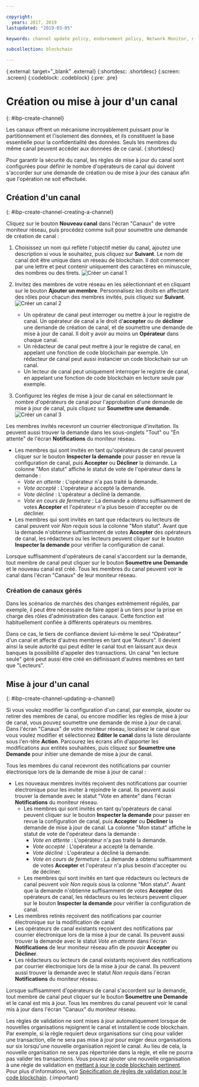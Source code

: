 ```yaml
---

copyright:
  years: 2017, 2019
lastupdated: "2019-03-05"

keywords: channel update policy, endorsement policy, Network Monitor, number of channel operators

subcollection: blockchain

---
```


{:external: target="_blank" .external}
{:shortdesc: .shortdesc}
{:screen: .screen}
{:codeblock: .codeblock}
{:pre: .pre}

# Création ou mise à jour d'un canal
{: #ibp-create-channel}

Les canaux offrent un mécanisme incroyablement puissant pour le partitionnement et l'isolement des données, et ils constituent la base essentielle pour la confidentialité des données. Seuls les membres du même canal peuvent accéder aux données de ce canal.
{:shortdesc}

Pour garantir la sécurité du canal, les règles de mise à jour du canal sont configurées pour définir le nombre d'opérateurs de canal qui doivent s'accorder sur une demande de création ou de mise à jour des canaux afin que l'opération ne soit effectuée.

## Création d'un canal
{: #ibp-create-channel-creating-a-channel}

Cliquez sur le bouton **Nouveau canal** dans l'écran "Canaux" de votre moniteur réseau, puis procédez comme suit pour soumettre une demande de création de canal :
1. Choisissez un nom qui reflète l'objectif métier du canal, ajoutez une description si vous le souhaitez, puis cliquez sur **Suivant**. Le nom de canal doit être unique dans un réseau de blockchain. Il doit commencer par une lettre et peut contenir uniquement des caractères en minuscule, des nombres ou des tirets.
  ![Créer un canal 1](../images/create_channel.png "Panneau Créer un canal 1")

2. Invitez des membres de votre réseau en les sélectionnant et en cliquant sur le bouton **Ajouter un membre**. Personnalisez les droits en affectant des rôles pour chacun des membres invités, puis cliquez sur **Suivant**.
  ![Créer un canal 2](../images/create_channel_2.png "Panneau Créer un canal 2")

    * Un opérateur de canal peut interroger ou mettre à jour le registre de canal. Un opérateur de canal a le droit d'**accepter** ou de **décliner** une demande de création de canal, et de soumettre une demande de mise à jour de canal. Il doit y avoir au moins un **Opérateur** dans chaque canal.
    * Un rédacteur de canal peut mettre à jour le registre de canal, en appelant une fonction de code blockchain par exemple. Un rédacteur de canal peut aussi instancier un code blockchain sur un canal.
    * Un lecteur de canal peut uniquement interroger le registre de canal, en appelant une fonction de code blockchain en lecture seule par exemple.

3. Configurez les règles de mise à jour de canal en sélectionnant le nombre d'opérateurs de canal pour l'approbation d'une demande de mise à jour de canal, puis cliquez sur **Soumettre une demande**.
  ![Créer un canal 3](../images/create_channel_3.png "Panneau Créer un canal 3")

Les membres invités recevront un courrier électronique d'invitation. Ils peuvent aussi trouver la demande dans les sous-onglets "Tout" ou "En attente" de l'écran **Notifications** du moniteur réseau.
* Les membres qui sont invités en tant qu'opérateurs de canal peuvent cliquer sur le bouton **Inspecter la demande** pour passer en revue la configuration de canal, puis **Accepter** ou **Décliner** la demande. La colonne "Mon statut" affiche le statut de vote de l'opérateur dans la demande :
    * _Vote en attente_ : L'opérateur n'a pas traité la demande.
    * _Vote accepté_ : L'opérateur a accepté la demande.
    * _Vote décliné_ : L'opérateur a décliné la demande.
    * _Vote en cours de fermeture_ : La demande a obtenu suffisamment de votes **Accepter** et l'opérateur n'a plus besoin d'accepter ou de décliner.
* Les membres qui sont invités en tant que rédacteurs ou lecteurs de canal peuvent voir *Non requis* sous la colonne "Mon statut". Avant que la demande n'obtienne suffisamment de votes **Accepter** des opérateurs de canal, les rédacteurs ou les lecteurs peuvent cliquer sur le bouton **Inspecter la demande** pour vérifier la configuration de canal.

Lorsque suffisamment d'opérateurs de canal s'accordent sur la demande, tout membre de canal peut cliquer sur le bouton **Soumettre une Demande** et le nouveau canal est créé. Tous les membres du canal peuvent voir le canal dans l'écran "Canaux" de leur moniteur réseau.

### Création de canaux gérés

Dans les scénarios de marchés des changes extrêmement régulés, par exemple, il peut être nécessaire de faire appel à un tiers pour la prise en charge des rôles d'administration des canaux. Cette fonction est habituellement confiée à différents opérateurs ou membres.

Dans ce cas, le tiers de confiance devient lui-même le seul “Opérateur” d'un canal et affecte d'autres membres en tant que “Auteurs”. Il devient ainsi la seule autorité qui peut éditer le canal tout en laissant aux deux banques la possibilité d'appeler des transactions. Un canal "en lecture seule" géré peut aussi être créé en définissant d'autres membres en tant que "Lecteurs".

## Mise à jour d'un canal
{: #ibp-create-channel-updating-a-channel}

Si vous voulez modifier la configuration d'un canal, par exemple, ajouter ou retirer des membres de canal, ou encore modifier les règles de mise à jour de canal, vous pouvez soumettre une demande de mise à jour de canal. Dans l'écran "Canaux" de votre moniteur réseau, localisez le canal que vous voulez modifier et sélectionnez **Editer le canal** dans la liste déroulante sous l'en-tête **Action**. Parcourez les écrans afin d'apporter les modifications aux entités souhaitées, puis cliquez sur **Soumettre une Demande** pour initier une demande de mise à jour de canal.

Tous les membres du canal recevront des notifications par courrier électronique lors de la demande de mise à jour de canal :
* Les nouveaux membres invités reçoivent des notifications par courrier électronique pour les inviter à rejoindre le canal. Ils peuvent aussi trouver la demande avec le statut "Vote en attente" dans l'écran **Notifications** du moniteur réseau.
    * Les membres qui sont invités en tant qu'opérateurs de canal peuvent cliquer sur le bouton **Inspecter la demande** pour passer en revue la configuration de canal, puis **Accepter** ou **Décliner** la demande de mise à jour de canal.  La colonne "Mon statut" affiche le statut de vote de l'opérateur dans la demande :
        * _Vote en attente_ : L'opérateur n'a pas traité la demande.
        * _Vote accepté_ : L'opérateur a accepté la demande.
        * _Vote décliné_ : L'opérateur a décliné la demande.
        * _Vote en cours de fermeture_ : La demande a obtenu suffisamment de votes **Accepter** et l'opérateur n'a plus besoin d'accepter ou de décliner.
    * Les membres qui sont invités en tant que rédacteurs ou lecteurs de canal peuvent voir *Non requis* sous la colonne "Mon statut". Avant que la demande n'obtienne suffisamment de votes **Accepter** des opérateurs de canal, les rédacteurs ou les lecteurs peuvent cliquer sur le bouton **Inspecter la demande** pour vérifier la configuration de canal.
* Les membres retirés reçoivent des notifications par courrier électronique sur la modification de canal
* Les opérateurs de canal existants reçoivent des notifications par courrier électronique lors de la mise à jour de canal. Ils peuvent aussi trouver la demande avec le statut _Vote en attente_ dans l'écran **Notifications** de leur moniteur réseau afin de pouvoir **Accepter** ou **Décliner**.
* Les rédacteurs ou lecteurs de canal existants reçoivent des notifications par courrier électronique lors de la mise à jour de canal. Ils peuvent aussi trouver la demande avec le statut _Non requis_ dans l'écran **Notifications** du moniteur réseau.

Lorsque suffisamment d'opérateurs de canal s'accordent sur la demande, tout membre de canal peut cliquer sur le bouton **Soumettre une Demande** et le canal est mis à jour. Tous les membres du canal peuvent voir le canal mis à jour dans l'écran "Canaux" du moniteur réseau.

Les règles de validation ne sont mises à jour automatiquement lorsque de nouvelles organisations rejoignent le canal et installent le code blockchain. Par exemple, si la règle requiert deux organisations sur cinq pour valider une transaction, elle ne sera pas mise à jour pour exiger deux organisations sur six lorsqu'une nouvelle organisation rejoint le canal. Au lieu de cela, la nouvelle organisation ne sera pas répertoriée dans la règle, et elle ne pourra pas valider les transactions. Vous pouvez ajouter une nouvelle organisation à une règle de validation en [mettant à jour le code blockchain pertinent](/docs/services/blockchain/howto/install_instantiate_chaincode.html#install-instantiate-chaincode-update-cc). Pour plus d'informations, voir [Spécification de règles de validation pour le code blockchain](/docs/services/blockchain/howto/install_instantiate_chaincode.html#install-instantiate-chaincode-endorsement-policy).
{:important}
